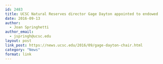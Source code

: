 ```yaml
---
id: 2483
title: UCSC Natural Reserves director Gage Dayton appointed to endowed chair
date: 2016-09-13
author:
  - Joan Springhetti
author_email:
  - jspringh@ucsc.edu
layout: post
link_post: https://news.ucsc.edu/2016/09/gage-dayton-chair.html
category: "News"
format: link
---
```


